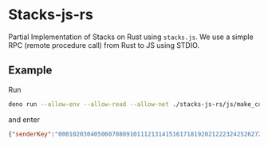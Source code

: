 # Stacks-js-rs

Partial Implementation of Stacks on Rust using `stacks.js`. We use a simple
RPC (remote procedure call) from Rust to JS using STDIO.

## Example

Run
```sh
deno run --allow-env --allow-read --allow-net ./stacks-js-rs/js/make_contract_call.ts
```

and enter

```json
{"senderKey":"0001020304050607080910111213141516171819202122232425262728293031","contractAddress":"SPBMRFRPPGCDE3F384WCJPK8PQJGZ8K9QKK7F59X","contractName":"","functionName":"mint","functionArgs":[],"anchorMode":3,"fee":0}
```
